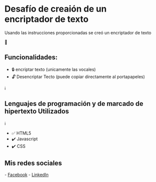 <h1>Desafío de creaión de un encriptador de texto</h1>
Usando las instrucciones proporcionadas se creó un encriptador de texto

🔨 <h2>Funcionalidades:</h2>
- 🔒 encriptar texto (unicamente las vocales)
- 🔓 Desencriptar Tecto (puede copiar directamente al portapapeles)

ℹ️ <h2>Lenguajes de programación y de marcado de hipertexto Utilizados </h2> ℹ️
- ✅ HTML5
- ✔️ Javascript
- ✔️ CSS

<h2>Mis redes sociales</h2>
- <a href="https://www.facebook.com/juanmanuel.reyesrojas.5/">Facebook</a>
- <a href="https://www.linkedin.com/in/juan-manuel-reyes-rojas-a66b2b283">LinkedIn</a>
